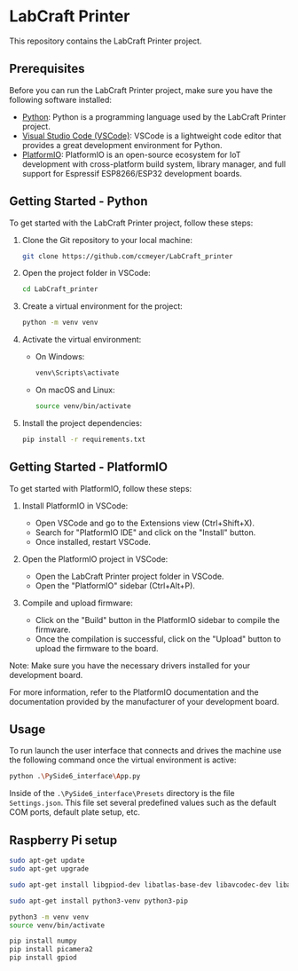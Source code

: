 # LabCraft Printer

This repository contains the LabCraft Printer project.

## Prerequisites

Before you can run the LabCraft Printer project, make sure you have the following software installed:

- [Python](https://www.python.org/downloads/): Python is a programming language used by the LabCraft Printer project.
- [Visual Studio Code (VSCode)](https://code.visualstudio.com/): VSCode is a lightweight code editor that provides a great development environment for Python.
- [PlatformIO](https://platformio.org/): PlatformIO is an open-source ecosystem for IoT development with cross-platform build system, library manager, and full support for Espressif ESP8266/ESP32 development boards. 

## Getting Started - Python

To get started with the LabCraft Printer project, follow these steps:

1. Clone the Git repository to your local machine:

    ```bash
    git clone https://github.com/ccmeyer/LabCraft_printer
    ```

2. Open the project folder in VSCode:

    ```bash
    cd LabCraft_printer
    ```

3. Create a virtual environment for the project:

    ```bash
    python -m venv venv
    ```

4. Activate the virtual environment:

    - On Windows:

      ```bash
      venv\Scripts\activate
      ```

    - On macOS and Linux:

      ```bash
      source venv/bin/activate
      ```

5. Install the project dependencies:

    ```bash
    pip install -r requirements.txt
    ```

## Getting Started - PlatformIO

To get started with PlatformIO, follow these steps:

1. Install PlatformIO in VSCode:
    - Open VSCode and go to the Extensions view (Ctrl+Shift+X).
    - Search for "PlatformIO IDE" and click on the "Install" button.
    - Once installed, restart VSCode.

2. Open the PlatformIO project in VSCode:
    - Open the LabCraft Printer project folder in VSCode.
    - Open the "PlatformIO" sidebar (Ctrl+Alt+P).

3. Compile and upload firmware:
    - Click on the "Build" button in the PlatformIO sidebar to compile the firmware.
    - Once the compilation is successful, click on the "Upload" button to upload the firmware to the board.

Note: Make sure you have the necessary drivers installed for your development board.

For more information, refer to the PlatformIO documentation and the documentation provided by the manufacturer of your development board.

## Usage

To run launch the user interface that connects and drives the machine use the following command once the virtual environment is active:
```bash
python .\PySide6_interface\App.py
```
Inside of the `.\PySide6_interface\Presets` directory is the file `Settings.json`. This file set several predefined values such as the default COM ports, default plate setup, etc.

## Raspberry Pi setup
```bash
sudo apt-get update
sudo apt-get upgrade

sudo apt-get install libgpiod-dev libatlas-base-dev libavcodec-dev libavformat-dev libswscale-dev libcap-dev libcamera-dev libcamera-apps

sudo apt-get install python3-venv python3-pip

python3 -m venv venv
source venv/bin/activate

pip install numpy
pip install picamera2
pip install gpiod
```
